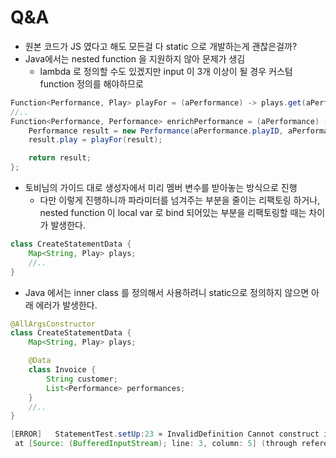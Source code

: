 # Q&A

- 원본 코드가 JS 였다고 해도 모든걸 다 static 으로 개발하는게 괜찮은걸까?
- Java에서는 nested function 을 지원하지 않아 문제가 생김
  - lambda 로 정의할 수도 있겠지만 input 이 3개 이상이 될 경우 커스텀 function 정의를 해야하므로

```java
Function<Performance, Play> playFor = (aPerformance) -> plays.get(aPerformance.playID);
//..
Function<Performance, Performance> enrichPerformance = (aPerformance) -> {
    Performance result = new Performance(aPerformance.playID, aPerformance.audience, null);
    result.play = playFor(result);

    return result;
};
```

- 토비님의 가이드 대로 생성자에서 미리 멤버 변수를 받아놓는 방식으로 진행
  - 다만 이렇게 진행하니까 파라미터를 넘겨주는 부분을 줄이는 리팩토링 하거나, nested function 이 local var 로 bind 되어있는 부분을 리팩토링할 때는 차이가 발생한다.

```java
class CreateStatementData {
    Map<String, Play> plays;
    //..
}
```

- Java 에서는 inner class 를 정의해서 사용하려니 static으로 정의하지 않으면 아래 에러가 발생한다.

```java
@AllArgsConstructor
class CreateStatementData {
    Map<String, Play> plays;

    @Data
    class Invoice {
        String customer;
        List<Performance> performances;
    }
    //..
}
```

```java
[ERROR]   StatementTest.setUp:23 » InvalidDefinition Cannot construct instance of `chapter01.CreateStatementData$Invoice`: non-static inner classes like this can only by instantiated using default, no-argument constructor
 at [Source: (BufferedInputStream); line: 3, column: 5] (through reference chain: java.util.ArrayList[0])
```
